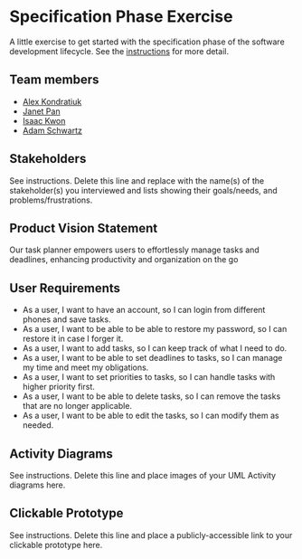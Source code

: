 # Specification Phase Exercise

A little exercise to get started with the specification phase of the software development lifecycle. See the [instructions](instructions.md) for more detail.

## Team members

- [Alex Kondratiuk](https://github.com/ak8000)
- [Janet Pan](https://github.com/jp6024)
- [Isaac Kwon](https://github.com/iok206)
- [Adam Schwartz](https://github.com/aschwartz01)

## Stakeholders

See instructions. Delete this line and replace with the name(s) of the stakeholder(s) you interviewed and lists showing their goals/needs, and problems/frustrations.

## Product Vision Statement

Our task planner empowers users to effortlessly manage tasks and deadlines, enhancing productivity and organization on the go

## User Requirements
- As a user, I want to have an account, so I can login from different phones and save tasks.
- As a user, I want to be able to be able to restore my password, so I can restore it in case I forger it.
- As a user, I want to add  tasks, so I can keep track of what I need to do.
- As a user, I want to be able to set deadlines to tasks, so I can manage my time and meet my obligations.
- As a user, I want to set priorities to tasks, so I can handle tasks with higher priority first.
- As a user, I want to be able to delete tasks, so I can remove the tasks that are no longer applicable.
- As a user, I want to be able to edit the tasks, so I can modify them as needed.


## Activity Diagrams

See instructions. Delete this line and place images of your UML Activity diagrams here.

## Clickable Prototype

See instructions. Delete this line and place a publicly-accessible link to your clickable prototype here.
